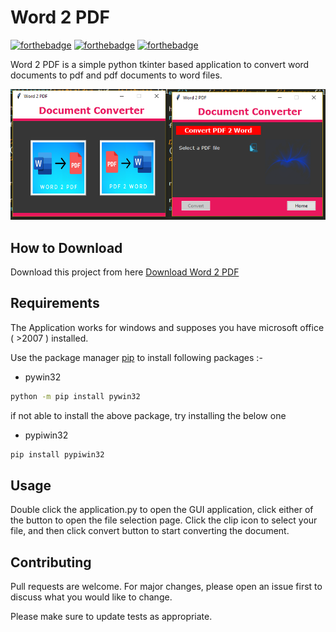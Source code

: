 # Word 2 PDF

[![forthebadge](https://forthebadge.com/images/badges/built-with-love.svg)](https://forthebadge.com)
[![forthebadge](https://forthebadge.com/images/badges/built-with-swag.svg)](https://forthebadge.com)
[![forthebadge](https://forthebadge.com/images/badges/made-with-python.svg)](https://forthebadge.com)

Word 2 PDF is a simple python tkinter based application to convert word documents to pdf
and pdf documents to word files.

![Alt text](app.png?raw=true "Word 2 PDF")

## How to Download

Download this project from here [Download Word 2 PDF](https://downgit.github.io/#/home?url=https://github.com/pyGuru123/File-Converters/tree/main/Word2PDF)

## Requirements

The Application works for windows and supposes you have microsoft office ( >2007 ) installed. 

Use the package manager [pip](https://pip.pypa.io/en/stable/) to install following packages :-
* pywin32


```bash
python -m pip install pywin32
```

if not able to install the above package, try installing the below one
* pypiwin32

```bash
pip install pypiwin32
```

## Usage

Double click the application.py to open the GUI application, click either of the button to open the
file selection page. Click the clip icon to select your file, and then click convert button to start
converting the document.

## Contributing

Pull requests are welcome. For major changes, please open an issue first to discuss what you would like to change.

Please make sure to update tests as appropriate.
